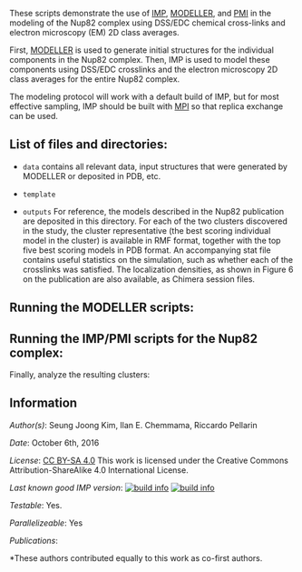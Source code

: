 These scripts demonstrate the use of [IMP](https://integrativemodeling.org), [MODELLER](https://salilab.org/modeller), and [PMI](https://github.com/salilab/pmi) in the modeling of the Nup82 complex using DSS/EDC chemical cross-links and electron microscopy (EM) 2D class averages.

First, [MODELLER](https://salilab.org/modeller) is used to generate
initial structures for the individual components in the Nup82 complex. Then, IMP
is used to model these components using DSS/EDC crosslinks and the electron microscopy 2D class averages for the entire Nup82 complex.

The modeling protocol will work with a default build of IMP, but for most effective sampling, IMP should be built with [MPI](https://integrativemodeling.org/2.5.0/doc/ref/namespaceIMP_1_1mpi.html) so that replica exchange can be used.

## List of files and directories:

- `data`		                         contains all relevant data, input structures that were generated by MODELLER or deposited in PDB, etc.

- `template`
  
- `outputs` For reference, the models described in the Nup82 publication are
  deposited in this directory. For each of the two clusters discovered in
  the study, the cluster representative (the best scoring individual model in
  the cluster) is available in RMF format, together with the top five best
  scoring models in PDB format. An accompanying stat file contains useful
  statistics on the simulation, such as whether each of the crosslinks was
  satisfied. The localization densities, as shown in Figure 6 on the publication
  are also available, as Chimera session files.

## Running the MODELLER scripts:

## Running the IMP/PMI scripts for the Nup82 complex:

Finally, analyze the resulting clusters:

## Information

_Author(s)_: Seung Joong Kim, Ilan E. Chemmama, Riccardo Pellarin 

_Date_: October 6th, 2016

_License_: [CC BY-SA 4.0](https://creativecommons.org/licenses/by-sa/4.0/)
This work is licensed under the Creative Commons Attribution-ShareAlike 4.0
International License.

_Last known good IMP version_: [![build info](https://integrativemodeling.org/systems/?sysstat=6&branch=master)](https://integrativemodeling.org/systems/) [![build info](https://integrativemodeling.org/systems/?sysstat=6&branch=develop)](https://integrativemodeling.org/systems/)

_Testable_: Yes.

_Parallelizeable_: Yes

_Publications_:
 
 \*These authors contributed equally to this work as co-first authors.
